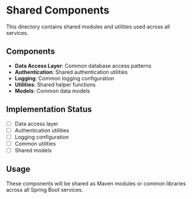 # Shared Components

This directory contains shared modules and utilities used across all services.

## Components

- **Data Access Layer**: Common database access patterns
- **Authentication**: Shared authentication utilities
- **Logging**: Common logging configuration
- **Utilities**: Shared helper functions
- **Models**: Common data models

## Implementation Status

- [ ] Data access layer
- [ ] Authentication utilities
- [ ] Logging configuration
- [ ] Common utilities
- [ ] Shared models

## Usage

These components will be shared as Maven modules or common libraries across all Spring Boot services.
